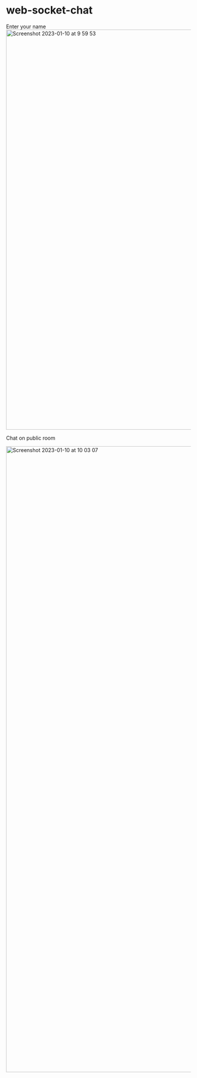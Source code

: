 # web-socket-chat

Enter your name
<img width="1089" alt="Screenshot 2023-01-10 at 9 59 53" src="https://user-images.githubusercontent.com/113026725/211466341-c1378a24-bcc5-44d0-9a67-bd753b611246.png">



Chat on public room

<img width="1704" alt="Screenshot 2023-01-10 at 10 03 07" src="https://user-images.githubusercontent.com/113026725/211466502-0f2f7c71-115e-4713-b146-17c140f71a1d.png">
